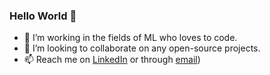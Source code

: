 ### Hello World 👋

- 🔭 I’m working in the fields of ML who loves to code.
- 👯 I’m looking to collaborate on any open-source projects.
- 📫 Reach me on [LinkedIn](https://www.linkedin.com/in/vivek1may/) or through [email](wickkiey@gmail.com))
<!--
**wickkiey/wickkiey** is a ✨ _special_ ✨ repository because its `README.md` (this file) appears on your GitHub profile.

Here are some ideas to get you started:

- 🔭 I’m currently working on ...
- 🌱 I’m currently learning ...
- 👯 I’m looking to collaborate on ...
- 🤔 I’m looking for help with ...
- 💬 Ask me about ...
- 📫 How to reach me: ...
- 😄 Pronouns: ...
- ⚡ Fun fact: ...
-->
